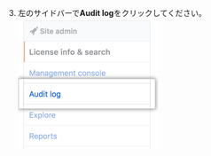 3. 左のサイドバーで**Audit log**をクリックしてください。 ![Audit logタブ](/assets/images/enterprise/site-admin-settings/audit-log-tab.png)
